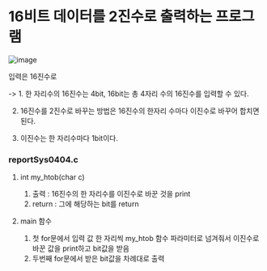 # 16비트 데이터를 2진수로 출력하는 프로그램

![image](https://user-images.githubusercontent.com/128706341/231083318-8b835bf5-2b96-4afc-90b5-582ebde160d3.png)

입력은 16진수로 

-> 1. 한 자리수의 16진수는 4bit, 16bit는 총 4자리 수의 16진수를 입력할 수 있다.

   2. 16진수를 2진수로 바꾸는 방법은 16진수의 한자리 수마다 이진수로 바꾸어 합치면 된다.
   
   3. 이진수는 한 자리수마다 1bit이다.


### reportSys0404.c
1. int my_htob(char c) 
   1) 출력 : 16진수의 한 자리수를 이진수로 바꾼 것을 print
   2) return : 그에 해당하는 bit를 return

2. main 함수
   1) 첫 for문에서 입력 값 한 자리씩 my_htob 함수 파라미터로 넘겨줘서 이진수로 바꾼 값을 print하고 bit값을 받음
   2) 두번째 for문에서 받은 bit값을 차례대로 출력
